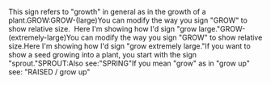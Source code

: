 This sign refers to "growth" 
		in general as in the growth of a plant.GROW:GROW-(large)You can modify the way you sign "GROW" to show relative size.  Here I'm showing how I'd 
sign "grow large."GROW-(extremely-large)You can modify the way you sign "GROW" to show relative size.Here I'm showing how I'd 
sign "grow extremely large."If you want to show a seed growing into a plant, you start with the sign 
"sprout."SPROUT:Also see:"SPRING"If you mean "grow" as in "grow up" see: "RAISED / 
grow up"